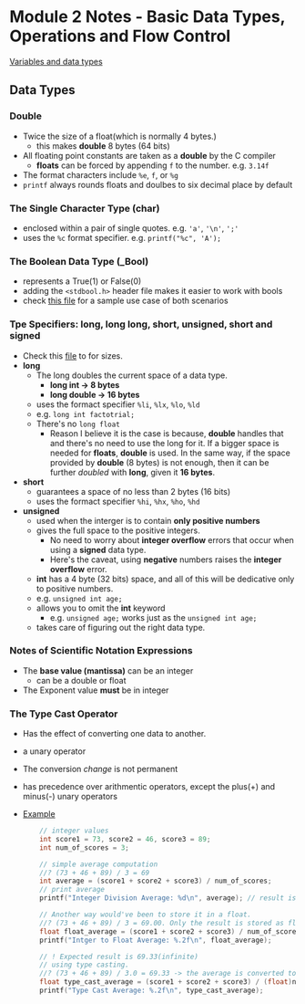 # Module 2 Notes - Basic Data Types, Operations and Flow Control

[Variables and data types](../../exercises/programming-in-c/variables-data-types.c)

## Data Types

### Double

- Twice the size of a float(which is normally 4 bytes.)
  - this makes **double** 8 bytes (64 bits)
- All floating point constants are taken as a **double** by the C compiler
  - **floats** can be forced by appending `f` to the number. e.g. `3.14f`
- The format characters include `%e`, `f`, or `%g`
- `printf` always rounds floats and doulbes to six decimal place by default

### The Single Character Type (char)

- enclosed within a pair of single quotes. e.g. `'a'`, `'\n'`, `';'`
- uses the `%c` format specifier. e.g. `printf("%c", 'A');`

### The Boolean Data Type (_Bool)

- represents a True(1) or False(0)
- adding the `<stdbool.h>` header file makes it easier to work with bools
- check [this file](../../new_main_style.c) for a sample use case of both scenarios

### Tpe Specifiers: long, long long, short, unsigned, short and signed

- Check this [file](../randoms/sizeof.c) to for sizes.
- **long**
  - The long doubles the current space of a data type.
    - **long int -> 8 bytes**
    - **long double -> 16 bytes**
  - uses the formact specifier `%li`, `%lx`, `%lo`, `%ld`
  - e.g. `long int factotrial;`
  - There's no `long float`
    - Reason I believe it is the case is because, **double** handles that and there's
    no need to use the long for it. If a bigger space is needed for **floats**, **double** is
    used. In the same way, if the space provided by **double** (8 bytes) is not enough, then
    it can be further *doubled* with **long**, given it **16 bytes**.
- **short**
  - guarantees a space of no less than 2 bytes (16 bits)
  - uses the formact specifier `%hi`, `%hx`, `%ho`, `%hd`
- **unsigned**
  - used when the interger is to contain **only positive numbers**
  - gives the full space to the positive integers.
    - No need to worry about **integer overflow** errors that occur when using
    a **signed** data type.
    - Here's the caveat, using **negative** numbers raises the **integer overflow** error.
  - **int** has a 4 byte (32 bits) space, and all of this will be dedicative only to
  positive numbers.
  - e.g. `unsigned int age;`
  - allows you to omit the **int** keyword
    - e.g. `unsigned age;` works just as the `unsigned int age;`
  - takes care of figuring out the right data type.

### Notes of Scientific Notation Expressions

- The **base value (mantissa)** can be an integer
  - can be a double or float
- The Exponent value **must** be in integer

### The Type Cast Operator

- Has the effect of converting one data to another.
- a unary operator
- The conversion *change* is not permanent
- has precedence over arithmentic operators, except the plus(+) and minus(-)
unary operators
- [Example](../../exercises/programming-in-c/type-cast.c)

  ```c
      // integer values
      int score1 = 73, score2 = 46, score3 = 89;
      int num_of_scores = 3;

      // simple average computation
      //? (73 + 46 + 89) / 3 = 69
      int average = (score1 + score2 + score3) / num_of_scores;
      // print average
      printf("Integer Division Average: %d\n", average); // result is 69. Because decimal point is truncated

      // Another way would've been to store it in a float.
      //? (73 + 46 + 89) / 3 = 69.00. Only the result is stored as float
      float float_average = (score1 + score2 + score3) / num_of_scores; // integer division
      printf("Intger to Float Average: %.2f\n", float_average);         // result is 69.00. Still not quite right.

      // ! Expected result is 69.33(infinite)
      // using type casting.
      //? (73 + 46 + 89) / 3.0 = 69.33 -> the average is converted to a float before division
      float type_cast_average = (score1 + score2 + score3) / (float)num_of_scores;
      printf("Type Cast Average: %.2f\n", type_cast_average);
  ```
